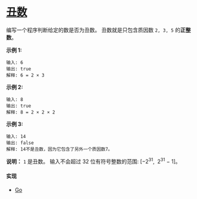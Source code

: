 # [丑数](https://leetcode-cn.com/problems/ugly-number/description/)

编写一个程序判断给定的数是否为丑数。
丑数就是只包含质因数 `2, 3, 5` 的**正整数**。

**示例 1:**
```
输入: 6
输出: true
解释: 6 = 2 × 3
```

**示例 2:**
```
输入: 8
输出: true
解释: 8 = 2 × 2 × 2
```

**示例 3:**
```
输入: 14
输出: false 
解释: 14不是丑数，因为它包含了另外一个质因数7。
```

**说明：**
`1` 是丑数。
输入不会超过 32 位有符号整数的范围: [−2<sup>31</sup>,  2<sup>31</sup> − 1]。

#### 实现
- [Go](https://github.com/pojozhang/playground/blob/master/solutions/go/src/playground/algorithm/ugly_number.go)
